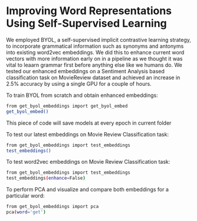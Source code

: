 # Improving Word Representations Using Self-Supervised Learning

We employed BYOL, a self-supervised implicit contrastive learning strategy, to incorporate grammatical information such as synonyms and antonyms into existing word2vec embeddings. We did this to enhance current word vectors with more information early on in a pipeline as we thought it was vital to leaarn grammar first before anything else like we humans do. We tested our enhanced embeddings on a Sentiment Analysis based classification task on MovieReview dataset and achieved an increase in 2.5% accuracy by using a single GPU for a couple of hours.

To train BYOL from scratch and obtain enhanced embeddings:
```bash
from get_byol_embeddings import get_byol_embed
get_byol_embed()
```
This piece of code will save models at every epoch in current folder

To test our latest embeddings on Movie Review Classification task:
```bash
from get_byol_embeddings import test_embeddings
test_embeddings()
```

To test word2vec embeddings on Movie Review Classification task:
```bash
from get_byol_embeddings import test_embeddings
test_embeddings(enhance=False)
```

To perform PCA and visualize and compare both embeddings for a particular word:
```bash
from get_byol_embeddings import pca
pca(word='get')
```

